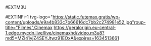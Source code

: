 #EXTM3U

#EXTINF:-1 tvg-logo="https://static.futemax.gratis/wp-content/uploads/e9a4b833c7b66616dc7bb2c274981e52.jpg"roup-title="Filmes",Cinemax
https://geralorigin.eu-central-1.edge.mycdn.live/live/cinemaxhd/video.m3u8?md5=MZi41yjZ4SEYJtwz91EOxA&expires=1634513661
